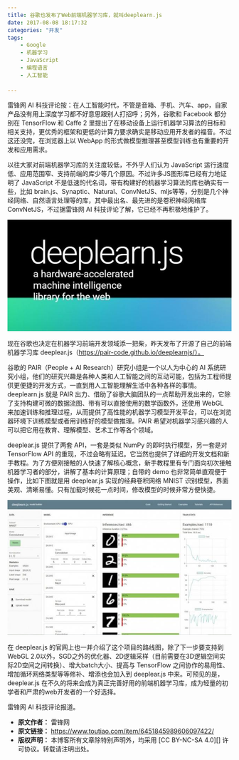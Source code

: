 ```yaml
---
title: 谷歌也发布了Web前端机器学习库，就叫deeplearn.js
date: 2017-08-08 18:17:32
categories: "开发"
tags:
	- Google
	- 机器学习
	- JavaScript
	- 编程语言
	- 人工智能

---
```


雷锋网 AI 科技评论按：在人工智能时代，不管是音箱、手机、汽车、app，自家产品没有用上深度学习都不好意思跟别人打招呼；另外，谷歌和 Facebook 都分别在 TensorFlow 和 Caffe 2 里提出了在移动设备上运行机器学习算法的目标和相关支持，更优秀的框架和更低的计算力要求确实是移动应用开发者的福音。不过这还没完，在浏览器上以 WebApp 的形式做模型推理甚至模型训练也有重要的开发和应用需求。

以往大家对前端机器学习库的关注度较低，不外乎人们认为 JavaScript 运行速度低、应用范围窄、支持前端的库少等几个原因。不过许多JS图形库已经有力地证明了 JavaScript 不是低速的代名词，带有构建好的机器学习算法的库也确实有一些，比如 brain.js、Synaptic、Natural、ConvNetJS、mljs等等，分别是几个神经网络、自然语言处理等的库，其中最出名、最先进的是卷积神经网络库 ConvNetJS，不过据雷锋网 AI 科技评论了解，它已经不再积极地维护了。

![谷歌也发布了Web前端机器学习库，就叫deeplearn.js][Web_deeplearn.js]

现在谷歌也决定在机器学习前端开发领域添一把柴，昨天发布了开源了自己的前端机器学习库 deeplear.js（https://pair-code.github.io/deeplearnjs/）。

谷歌的 PAIR（People + AI Research）研究小组是一个以人为中心的 AI 系统研究小组，他们的研究兴趣是各种人类和人工智能之间的互动可能，包括为工程师提供更便捷的开发方式，一直到用人工智能理解生活中各种各样的事情。deeplearn.js 就是 PAIR 出力、借助了谷歌大脑团队的一点帮助开发出来的，它除了支持构建可微的数据流图、带有可以直接使用的数学函数外，还使用 WebGL 来加速训练和推理过程，从而提供了高性能的机器学习模型开发平台，可以在浏览器环境下训练模型或者用训练好的模型做推理。PAIR 希望对机器学习感兴趣的人可以把它用在教育、理解模型、艺术工作等各个领域。

deeplear.js 提供了两套 API，一套是类似 NumPy 的即时执行模型，另一套是对 TensorFlow API 的重现，不过会略有延迟。它当然也提供了详细的开发文档和新手教程。为了方便刚接触的人快速了解核心概念，新手教程里有专门面向初次接触机器学习者的部分，讲解了基本的计算原理；自带的 demo 也非常简单直观便于操作，比如下图就是用 deeplear.js 实现的经典卷积网络 MNIST 识别模型，界面美观、清晰易懂。只有加载时候花一点时间，修改模型的时候非常方便快捷。

![谷歌也发布了Web前端机器学习库，就叫deeplearn.js][Web_deeplearn.js 1]

在 deeplear.js 的官网上也一并介绍了这个项目的路线图，除了下一步要支持到 WebGL 2.0以外，SGD之外的优化器、2D逻辑采样（目前需要在3D逻辑空间实际2D空间之间转换）、增大batch大小、提高与 TensorFlow 之间协作的易用性、增加循环网络类型等等修补、增添也会加入到 deeplear.js 中来。可预见的是，deeplear.js 在不久的将来会成为真正完善好用的前端机器学习库，成为轻量的初学者和严肃的web开发者的一个好选择。

雷锋网 AI 科技评论报道。


[Web_deeplearn.js]: static/resources/crawler/BYNZ-VBYF-ANIN.jpg
[Web_deeplearn.js 1]: static/resources/crawler/QMJY-R2Q7-FIQ3.jpg
 *  **原文作者：** 雷锋网
 *  **原文链接：** https://www.toutiao.com/item/6451845989606097422/
 *  **版权声明：** 本博客所有文章除特别声明外，均采用 [CC BY-NC-SA 4.0][] 许可协议。转载请注明出处。
